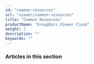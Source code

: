```yaml
---
id: "common-resources"
url: "viewer/common-resources"
title: "Common Resources"
productName: "GroupDocs.Viewer Cloud"
weight: 2
description: ""
keywords: ""
---
```


### Articles in this section ###

